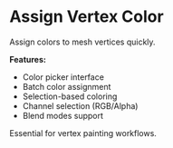# Assign Vertex Color

Assign colors to mesh vertices quickly.

**Features:**
- Color picker interface
- Batch color assignment
- Selection-based coloring
- Channel selection (RGB/Alpha)
- Blend modes support

Essential for vertex painting workflows.